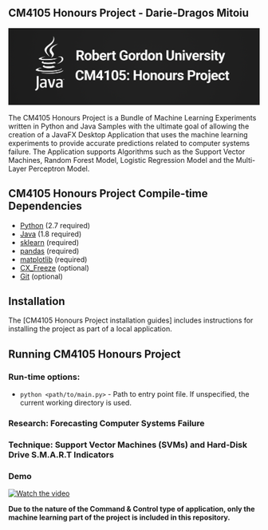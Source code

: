 ## CM4105 Honours Project - Darie-Dragos Mitoiu

![](Docs/33a064e249fd83aec001cf51097e97a0.png)

The CM4105 Honours Project is a Bundle of Machine Learning Experiments written in Python and Java Samples with the
ultimate goal of allowing the creation of a JavaFX Desktop Application that uses the machine learning experiments
to provide accurate predictions related to computer systems failure.
The Application supports Algorithms such as the Support Vector Machines, Random Forest Model, 
Logistic Regression Model and the Multi-Layer Perceptron Model.

## CM4105 Honours Project Compile-time Dependencies

* [Python](http://www.python.org) (2.7 required)
* [Java](http://www.java.com) (1.8 required)
* [sklearn](https://scikit-learn.org) (required)
* [pandas](https://pandas.pydata.org) (required)
* [matplotlib](https://www.matplotlib.org/) (required)
* [CX_Freeze](https://cx-freeze.readthedocs.io/en/stable) (optional)
* [Git](https://git-scm.com) (optional)

## Installation

The [CM4105 Honours Project installation guides] includes instructions for installing the project as part of a local application.

## Running CM4105 Honours Project

### Run-time options:

* `python <path/to/main.py>` - Path to entry point file. If unspecified, the current working directory is used.

### Research: Forecasting Computer Systems Failure
### Technique: Support Vector Machines (SVMs) and Hard-Disk Drive S.M.A.R.T Indicators
### Demo

[![Watch the video](https://img.youtube.com/vi/IGhq2b9yUQ0/maxresdefault.jpg)](https://youtu.be/IGhq2b9yUQ0)

**Due to the nature of the Command & Control type of application, 
only the machine learning part of the project is included in this 
repository.**